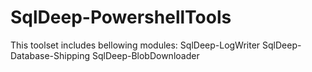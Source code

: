 # SqlDeep-PowershellTools

This toolset includes bellowing modules:
  SqlDeep-LogWriter
  SqlDeep-Database-Shipping
  SqlDeep-BlobDownloader
